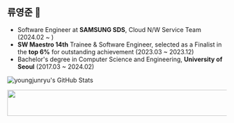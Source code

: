 ## 류영준 👋
- Software Engineer at **SAMSUNG SDS**, Cloud N/W Service Team (2024.02 ~ )
- **SW Maestro 14th** Trainee & Software Engineer, selected as a Finalist in the **top 6%** for outstanding achievement (2023.03 ~ 2023.12)
- Bachelor's degree in Computer Science and Engineering, **University of Seoul** (2017.03 ~ 2024.02)

![youngjunryu's GitHub Stats](https://github-readme-stats.vercel.app/api?username=youngjunryu&show_icons=true&count_private=true)

<a href="https://github.com/devxb/gitanimals/">
  <img src="https://render.gitanimals.org/lines/youngjunryu?pet-id=22" height="60" width="600" align=right/>
</a>
